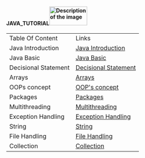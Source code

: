 #### JAVA_TUTORIAL<img src="https://github-production-user-asset-6210df.s3.amazonaws.com/124034778/263725702-9b28d313-d122-49a1-81e3-7de5e2b5695c.png" alt="Description of the image" width="100" height="50">

 <!DOCTYPE html>
<html>
<head>

</head>
<body>

<table>
  <tr>
    <td>Table Of Content </td>
    <td>Links</td>
  </tr>
 <tr>
    <td>Java Introduction</td>
    <td><a href="https://github.com/zen-class/zen-class-automation-testing-documentation/tree/main/002-Java-Tutorial-Documentation/001-Java%20Introduction">Java Introduction</a></td>
  </tr>
  <tr>
    <td>Java Basic</td>
    <td><a href="https://github.com/zen-class/zen-class-automation-testing-documentation/tree/main/002-Java-Tutorial-Documentation/002-Java%20Basic">Java Basic</a></td>
  </tr>
  <tr>
    <td>Decisional Statement</td>
    <td><a href="https://github.com/zen-class/zen-class-automation-testing-documentation/tree/main/002-Java-Tutorial-Documentation/003-Java%20Decisional%20Statement">Decisional Statement</a></td>
  </tr>
  <tr>
    <td>Arrays</td>
    <td><a href=https://github.com/zen-class/zen-class-automation-testing-documentation/tree/main/002-Java-Tutorial-Documentation/004-%20Java%20Arrays>Arrays</a></td>
  </tr>
  <tr>
    <td>OOPs concept</td>
    <td><a href="https://github.com/zen-class/zen-class-automation-testing-documentation/tree/main/002-Java-Tutorial-Documentation/005-Java%20OOPs">OOP's concept</a></td>
  </tr>
  <tr>
    <td>Packages</td>
    <td><a href="https://github.com/zen-class/zen-class-automation-testing-documentation/tree/main/002-Java-Tutorial-Documentation/006-%20Java%20Packages">Packages</a></td>
  </tr>
  <tr>
    <td>Multithreading</td>
    <td><a href="https://github.com/zen-class/zen-class-automation-testing-documentation/tree/main/002-Java-Tutorial-Documentation/007-Java%20Multithreading">Multithreading</a></td>
  </tr>
  <tr>
    <td>Exception Handling</td>
    <td><a href="https://github.com/zen-class/zen-class-automation-testing-documentation/tree/main/002-Java-Tutorial-Documentation/008-Java%20Exception%20Handling">Exception Handling</a></td>
  </tr>
  <tr>
    <td>String</td>
    <td><a href="https://github.com/zen-class/zen-class-automation-testing-documentation/tree/main/002-Java-Tutorial-Documentation/009-Java%20String">String</a></td>
  </tr>
  <tr>
    <td>File Handling</td>
    <td><a href="https://github.com/lavishguvi/Automation-Testing-Documentation/tree/main/002-Java-Tutorial-Documentation/010%20Java%20File%20Handling">File Handling</a></td>
  </tr>
  <tr>
    <td>Collection</td>
    <td><a href="https://github.com/zen-class/zen-class-automation-testing-documentation/tree/main/002-Java-Tutorial-Documentation/011-Java%20Collection">Collection</a></td>
  </tr>
</table>

</body>
</html>


